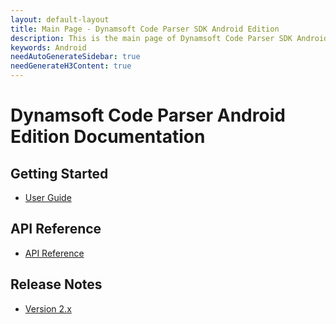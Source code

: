 ```yaml
---
layout: default-layout
title: Main Page - Dynamsoft Code Parser SDK Android Edition
description: This is the main page of Dynamsoft Code Parser SDK Android Edition.
keywords: Android
needAutoGenerateSidebar: true
needGenerateH3Content: true
---
```


# Dynamsoft Code Parser Android Edition Documentation

## Getting Started

- [User Guide](user-guide/getting-started.md)

## API Reference

- [API Reference](api-reference/index.md)

## Release Notes

- [Version 2.x](release-notes/cpp-2.md)
